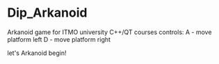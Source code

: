 # Dip_Arkanoid
Arkanoid game for ITMO university C++/QT courses
controls: A - move platform left
          D - move platform right
          
let's Arkanoid begin!
